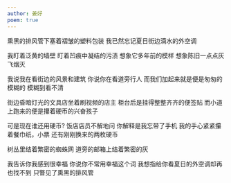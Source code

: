 ```yaml
---
author: 姜好
poem: true
---
```

熏黑的排风管下塞着褶皱的塑料包装
我已然忘记夏日街边滴水的外空调

我盯着泛黄的墙壁
盯着凹痕中凝结的污渍 想象它多年前的模样 想象陈旧一点点灰飞烟灭

我说我在看街边的风景和建筑
你说你在看道旁行人
而我们加起来就是便是匆匆的模糊的
模糊到看不清

街边昏暗灯光的文具店坐着刷视频的店主
柜台后是挂得整整齐齐的便签贴
而小道上跑来的便是攥着硬币的兴奋孩子

可是现在谁还用硬币? 饭店店员不解地问
你解释是我忘带了手机
我的手心紧紧攥着餐巾纸，小票
还有刚刚换来的两枚硬币

树丛里结着繁密的蜘蛛网
道旁的邮箱上结着繁密的灰

我告诉你我感到很幸福
你说你不常用幸福这个词
我想指给你看夏日的外空调却再也找不到
只瞥见了熏黑的排风管
